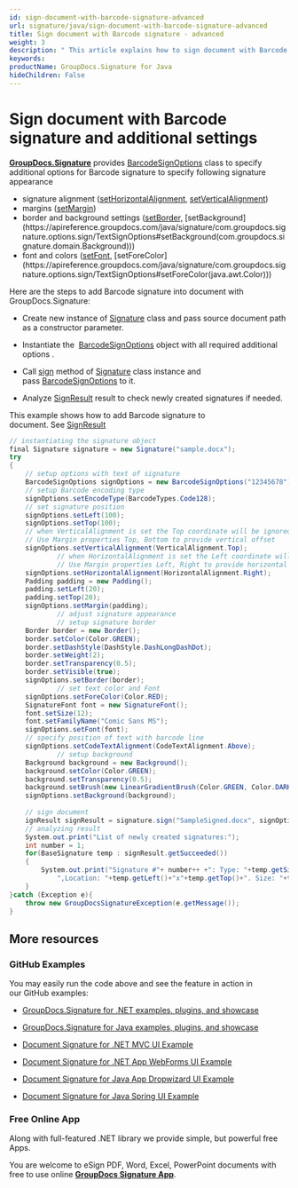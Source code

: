 ```yaml
---
id: sign-document-with-barcode-signature-advanced
url: signature/java/sign-document-with-barcode-signature-advanced
title: Sign document with Barcode signature - advanced
weight: 3
description: " This article explains how to sign document with Barcode electronic signatures using extended options with GroupDocs.Signature API."
keywords: 
productName: GroupDocs.Signature for Java
hideChildren: False
---
```

# Sign document with Barcode signature and additional settings

[**GroupDocs.Signature**](https://products.groupdocs.com/signature/java) provides [BarcodeSignOptions](https://apireference.groupdocs.com/java/signature/com.groupdocs.signature.options.sign/BarcodeSignOptions) class to specify additional options for Barcode signature to specify following signature appearance

*   signature alignment ([setHorizontalAlignment](https://apireference.groupdocs.com/java/signature/com.groupdocs.signature.options.sign/TextSignOptions#setHorizontalAlignment(int)), [setVerticalAlignment](https://apireference.groupdocs.com/java/signature/com.groupdocs.signature.options.sign/TextSignOptions#setVerticalAlignment(int)))
*   margins ([setMargin](https://apireference.groupdocs.com/java/signature/com.groupdocs.signature.options.sign/TextSignOptions#setMargin(com.groupdocs.signature.domain.Padding)))
*   border and background settings ([setBorder,](https://apireference.groupdocs.com/java/signature/com.groupdocs.signature.options.sign/TextSignOptions#setBorder(com.groupdocs.signature.domain.Border)) [setBackground](https://apireference.groupdocs.com/java/signature/com.groupdocs.signature.options.sign/TextSignOptions#setBackground(com.groupdocs.signature.domain.Background)))
*   font and colors ([setFont](https://apireference.groupdocs.com/java/signature/com.groupdocs.signature.options.sign/TextSignOptions#setFont(com.groupdocs.signature.domain.SignatureFont)), [setForeColor](https://apireference.groupdocs.com/java/signature/com.groupdocs.signature.options.sign/TextSignOptions#setForeColor(java.awt.Color)))

Here are the steps to add Barcode signature into document with GroupDocs.Signature:

*   Create new instance of [Signature](https://apireference.groupdocs.com/java/signature/com.groupdocs.signature/Signature) class and pass source document path as a constructor parameter.
    
*   Instantiate the  [BarcodeSignOptions](https://apireference.groupdocs.com/java/signature/com.groupdocs.signature.options.sign/BarcodeSignOptions) object with all required additional options .
    
*   Call [sign](https://apireference.groupdocs.com/java/signature/com.groupdocs.signature/Signature#sign(java.io.OutputStream,%20com.groupdocs.signature.options.sign.SignOptions)) method of [Signature](https://apireference.groupdocs.com/java/signature/com.groupdocs.signature/Signature) class instance and pass [BarcodeSignOptions](https://apireference.groupdocs.com/java/signature/com.groupdocs.signature.options.sign/BarcodeSignOptions) to it.   
    
*   Analyze [SignResult](https://apireference.groupdocs.com/java/signature/com.groupdocs.signature.domain/SignResult) result to check newly created signatures if needed.

  

This example shows how to add Barcode signature to document. See [SignResult](https://apireference.groupdocs.com/java/signature/com.groupdocs.signature.domain/SignResult) 

```csharp
// instantiating the signature object
final Signature signature = new Signature("sample.docx");
try
{
    // setup options with text of signature
    BarcodeSignOptions signOptions = new BarcodeSignOptions("12345678");
    // setup Barcode encoding type
    signOptions.setEncodeType(BarcodeTypes.Code128);
    // set signature position
    signOptions.setLeft(100);
    signOptions.setTop(100);
    // when VerticalAlignment is set the Top coordinate will be ignored.
    // Use Margin properties Top, Bottom to provide vertical offset
    signOptions.setVerticalAlignment(VerticalAlignment.Top);
            // when HorizontalAlignment is set the Left coordinate will be ignored.
            // Use Margin properties Left, Right to provide horizontal offset
    signOptions.setHorizontalAlignment(HorizontalAlignment.Right);
    Padding padding = new Padding();
    padding.setLeft(20);
    padding.setTop(20);
    signOptions.setMargin(padding);
            // adjust signature appearance
            // setup signature border
    Border border = new Border();
    border.setColor(Color.GREEN);
    border.setDashStyle(DashStyle.DashLongDashDot);
    border.setWeight(2);
    border.setTransparency(0.5);
    border.setVisible(true);
    signOptions.setBorder(border);    
            // set text color and Font
    signOptions.setForeColor(Color.RED);
    SignatureFont font = new SignatureFont();
    font.setSize(12);
    font.setFamilyName("Comic Sans MS");
    signOptions.setFont(font);             
    // specify position of text with barcode line
    signOptions.setCodeTextAlignment(CodeTextAlignment.Above);
            // setup background
    Background background = new Background();
    background.setColor(Color.GREEN);
    background.setTransparency(0.5);
    background.setBrush(new LinearGradientBrush(Color.GREEN, Color.DARK_GRAY,0));
    signOptions.setBackground(background);                    
    
    // sign document   
    ignResult signResult = signature.sign("SampleSigned.docx", signOptions);
    // analyzing result
    System.out.print("List of newly created signatures:");
    int number = 1;
    for(BaseSignature temp : signResult.getSucceeded())
    {
        System.out.print("Signature #"+ number++ +": Type: "+temp.getSignatureType()+" Id:"+temp.getSignatureId()+
            ",Location: "+temp.getLeft()+"x"+temp.getTop()+". Size: "+temp.getWidth()+"x"+temp.getHeight());
    }   
}catch (Exception e){
    throw new GroupDocsSignatureException(e.getMessage());
}
```

## More resources

### GitHub Examples 

You may easily run the code above and see the feature in action in our GitHub examples:

*   [GroupDocs.Signature for .NET examples, plugins, and showcase](https://github.com/groupdocs-signature/GroupDocs.Signature-for-.NET)
    
*   [GroupDocs.Signature for Java examples, plugins, and showcase](https://github.com/groupdocs-signature/GroupDocs.Signature-for-Java)
    
*   [Document Signature for .NET MVC UI Example](https://github.com/groupdocs-signature/GroupDocs.Signature-for-.NET-MVC) 
    
*   [Document Signature for .NET App WebForms UI Example](https://github.com/groupdocs-signature/GroupDocs.Signature-for-.NET-WebForms)
    
*   [Document Signature for Java App Dropwizard UI Example](https://github.com/groupdocs-signature/GroupDocs.Signature-for-Java-Dropwizard)
    
*   [Document Signature for Java Spring UI Example](https://github.com/groupdocs-signature/GroupDocs.Signature-for-Java-Spring)
    

### Free Online App 

Along with full-featured .NET library we provide simple, but powerful free Apps.

You are welcome to eSign PDF, Word, Excel, PowerPoint documents with free to use online **[GroupDocs Signature App](https://products.groupdocs.app/signature)**.
